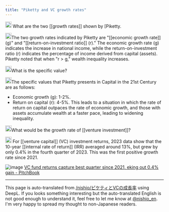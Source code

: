 ```yaml
---
title: "Piketty and VC growth rates"
---
```


<img src='https://scrapbox.io/api/pages/nishio-en/nishio/icon' alt='nishio.icon' height="19.5"/> What are the two [[growth rates]] shown by [Piketty.

<img src='https://scrapbox.io/api/pages/nishio-en/gpt/icon' alt='gpt.icon' height="19.5"/>The two growth rates indicated by Piketty are "[[economic growth rate]] (g)" and "[[return-on-investment ratio]] (r)." The economic growth rate (g) indicates the increase in national income, while the return-on-investment ratio (r) indicates the percentage of income derived from capital (assets). Piketty noted that when "r > g," wealth inequality increases.

<img src='https://scrapbox.io/api/pages/nishio-en/nishio/icon' alt='nishio.icon' height="19.5"/>What is the specific value?

<img src='https://scrapbox.io/api/pages/nishio-en/gpt/icon' alt='gpt.icon' height="19.5"/>The specific values that Piketty presents in Capital in the 21st Century are as follows:
- Economic growth (g): 1-2%.
- Return on capital (r): 4-5%.
This leads to a situation in which the rate of return on capital outpaces the rate of economic growth, and those with assets accumulate wealth at a faster pace, leading to widening inequality.

<img src='https://scrapbox.io/api/pages/nishio-en/nishio/icon' alt='nishio.icon' height="19.5"/>What would be the growth rate of [[venture investment]]?

<img src='https://scrapbox.io/api/pages/nishio-en/gpt/icon' alt='gpt.icon' height="19.5"/> For [[venture capital]] (VC) investment returns, 2023 data show that the 10-year [[internal rate of return]] (IRR) averaged around 13%, but grew by only 0.4% in the fourth quarter of 2023. This was the first positive growth rate since 2021.

![image](https://gyazo.com/9c043ca56f7df38a9493af5312226805/thumb/1000)
[VC fund returns capture best quarter since 2021, eking out 0.4% gain - PitchBook](https://pitchbook.com/news/articles/venture-capital-fund-returns-q4-2023)

---
This page is auto-translated from [/nishio/ピケティとVCの成長率](https://scrapbox.io/nishio/ピケティとVCの成長率) using DeepL. If you looks something interesting but the auto-translated English is not good enough to understand it, feel free to let me know at [@nishio_en](https://twitter.com/nishio_en). I'm very happy to spread my thought to non-Japanese readers.